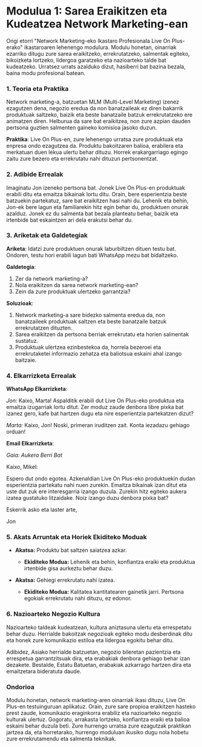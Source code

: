 # **Modulua 1: Sarea Eraikitzen eta Kudeatzea Network Marketing-ean**

Ongi etorri "Network Marketing-eko Ikastaro Profesionala Live On Plus-erako" ikastaroaren lehenengo modulura. Modulu honetan, oinarriak ezarriko ditugu zure sarea eraikitzeko, errekrutatzeko, salmentak egiteko, bikoizketa lortzeko, lidergoa garatzeko eta nazioarteko talde bat kudeatzeko. Urratsez urrats azalduko dizut, hasiberri bat bazina bezala, baina modu profesional batean.

### 1. Teoria eta Praktika

Network marketing-a, batzuetan MLM (Multi-Level Marketing) izenez ezagutzen dena, negozio eredua da non banatzaileak ez diren bakarrik produktuak saltzeko, baizik eta beste banatzaile batzuk errekrutatzeko ere animatzen diren. Helburua da sare bat eraikitzea, non zure azpian dauden pertsona guztien salmenten gaineko komisioa jasoko duzun.

**Praktika**: Live On Plus-en, zure lehenengo urratsa zure produktuak eta enpresa ondo ezagutzea da. Produktu bakoitzaren balioa, erabilera eta merkatuan duen lekua ulertu behar dituzu. Horrek erakargarriago egingo zaitu zure bezero eta errekrutatu nahi dituzun pertsonentzat.

### 2. Adibide Errealak

Imaginatu Jon izeneko pertsona bat. Jonek Live On Plus-en produktuak erabili ditu eta emaitza bikainak lortu ditu. Orain, bere esperientzia beste batzuekin partekatuz, sare bat eraikitzen hasi nahi du. Lehenik eta behin, Jon-ek bere lagun eta familiarekin hitz egin behar du, produktuen onurak azalduz. Jonek ez du salmenta bat bezala planteatu behar, baizik eta irtenbide bat eskaintzen ari dela erakutsi behar du.

### 3. Ariketak eta Galdetegiak

**Ariketa**: Idatzi zure produktuen onurak laburbiltzen dituen testu bat. Ondoren, testu hori erabili lagun bati WhatsApp mezu bat bidaltzeko.

**Galdetegia**:

1. Zer da network marketing-a?
2. Nola eraikitzen da sarea network marketing-ean?
3. Zein da zure produktuak ulertzeko garrantzia?

**Soluzioak**:

1. Network marketing-a sare bidezko salmenta eredua da, non banatzaileek produktuak saltzen eta beste banatzaile batzuk errekrutatzen dituzten.
2. Sarea eraikitzen da pertsona berriak errekrutatu eta horien salmentak sustatuz.
3. Produktuak ulertzea ezinbestekoa da, horrela bezeroei eta errekrutaketei informazio zehatza eta baliotsua eskaini ahal izango baitzaie.

### 4. Elkarrizketa Errealak

**WhatsApp Elkarrizketa**:

*Jon:* Kaixo, Marta! Aspalditik erabili dut Live On Plus-eko produktua eta emaitza izugarriak lortu ditut. Zer moduz zaude denbora libre pixka bat izanez gero, kafe bat hartzen dugu eta nire esperientzia partekatzen dizut?

*Marta:* Kaixo, Jon! Noski, primeran iruditzen zait. Konta iezadazu gehiago orduan!

**Email Elkarrizketa**:

*Gaia: Aukera Berri Bat*

Kaixo, Mikel:

Espero dut ondo egotea. Azkenaldian Live On Plus-eko produktuekin dudan esperientzia partekatu nahi nuen zurekin. Emaitza bikainak izan ditut eta uste dut zuk ere interesgarria izango duzula. Zurekin hitz egiteko aukera izatea gustatuko litzaidake. Noiz izango duzu denbora pixka bat?

Eskerrik asko eta laster arte,

Jon

### 5. Akats Arruntak eta Horiek Ekiditeko Moduak

- **Akatsa:** Produktu bat saltzen saiatzea azkar. 
  - **Ekiditeko Modua:** Lehenik eta behin, konfiantza eraiki eta produktua irtenbide gisa aurkeztu behar duzu.

- **Akatsa:** Gehiegi errekrutatu nahi izatea.
  - **Ekiditeko Modua:** Kalitatea kantitatearen gainetik jarri. Pertsona egokiak errekrutatu nahi dituzu, ez edonor.

### 6. Nazioarteko Negozio Kultura

Nazioarteko taldeak kudeatzean, kultura aniztasuna ulertu eta errespetatu behar duzu. Herrialde bakoitzak negozioak egiteko modu desberdinak ditu eta honek zure komunikazio estiloa eta lidergoa egokitu behar ditu.

Adibidez, Asiako herrialde batzuetan, negozio bileretan pazientzia eta errespetua garrantzitsuak dira, eta erabakiak denbora gehiago behar izan dezakete. Bestalde, Estatu Batuetan, erabakiak azkarrago hartzen dira eta emaitzetara bideratuta daude.

### Ondorioa

Modulu honetan, network marketing-aren oinarriak ikasi dituzu, Live On Plus-en testuinguruan aplikatuz. Orain, zure sare propioa eraikitzen hasteko prest zaude, komunikazio eraginkorra erabiliz eta nazioarteko negozio kulturak ulertuz. Gogoratu, arrakasta lortzeko, konfiantza eraiki eta balioa eskaini behar duzula beti. Zure hurrengo urratsa zure ezagutzak praktikan jartzea da, eta horretarako, hurrengo moduluan ikusiko dugu nola hobetu zure errekrutamendu eta salmenta teknikak.